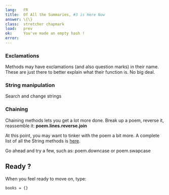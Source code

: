 ```yaml
---
lang:   FR
title:  Of All the Summaries, #3 is Here Now
answer: \{\}
class:  stretcher chapmark
load:   prev
ok:     You've made an empty hash !
error:
---
```


### Exclamations
Methods may have exclamations (and also question marks) in their name.
These are just there to better explain what their function is. No big deal.

### String manipulation
Search and change strings

### Chaining
Chaining methods lets you get a lot more done. Break up a poem, reverse it, reassemble it:
__poem.lines.reverse.join__

At this point, you may want to tinker with the poem a bit more. A complete list of all the String
methods is <a href="http://ruby-doc.org/core/classes/String.html" target="_blank">here</a>.

Go ahead and try a few, such as: poem.downcase or poem.swapcase

## Ready ?
When you feel ready to move on, type:

    books = {}
